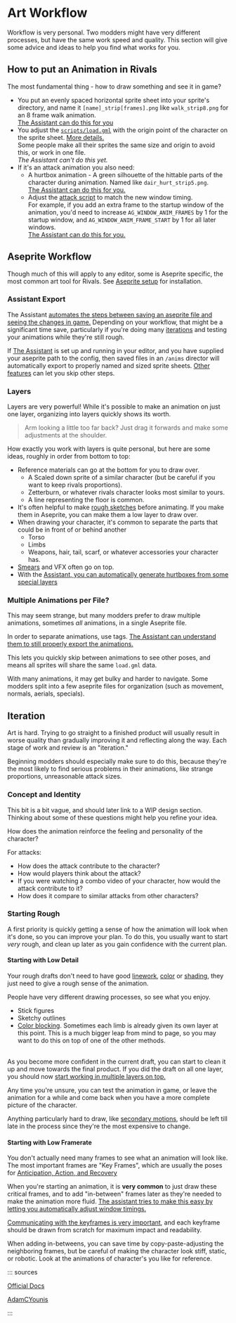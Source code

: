 # Art Workflow

Workflow is very personal. Two modders might have very different processes, but have the same work speed and quality.
This section will give some advice and ideas to help you find what works for you.

## How to put an Animation in Rivals

The most fundamental thing - how to draw something and see it in game?

- You put an evenly spaced horizontal sprite sheet into your sprite's directory, and name it `[name]_strip[frames].png`
  like `walk_strip8.png` for an 8 frame walk animation.  \
  [The Assistant can do this for you](/assistant/animation_handling.md)
- You adjust the [`scripts/load.gml`](../programming/reference/scripts/init_and_attack_scripts.md#load-gml) with the
  origin point of the character on the sprite
  sheet. [More details.](../programming/reference/scripts/init_and_attack_scripts.md#load-gml)  \
  Some people make all their sprites the same size and origin to avoid this, or work in one file.  \
  *The Assistant can't do this yet.*
- If it's an attack animation you also need:
    - A hurtbox animation - A green silhouette of the hittable parts of the character during animation. Named
      like `dair_hurt_strip5.png`.  \
      [The Assistant can do this for you.](/assistant/animation_handling.md#hurtbox-generation)
    - Adjust the [attack script](../programming/reference/scripts/init_and_attack_scripts.md#initializing-attacks) to
      match the new window timing.  \
      For example, if you add an extra frame to the startup window of the animation, you'd need to
      increase `AG_WINDOW_ANIM_FRAMES` by 1 for the startup window, and `AG_WINDOW_ANIM_FRAME_START` by 1 for all later
      windows.  \
      [The Assistant can do this for you.](/assistant/animation_handling.md#window-tags)

## Aseprite Workflow

Though much of this will apply to any editor, some is Aseprite specific, the most common art tool for Rivals.
See [Aseprite setup](../quickstart/software_setup.md#aseprite-art-editor) for installation.

### Assistant Export

The
Assistant [automates the steps between saving an aseprite file and seeing the changes in game.](/assistant/animation_handling.md)
Depending on your workflow, that might be a significant time save, particularly if you're doing
many [iterations](#iteration) and testing your animations while they're still rough.

If [The Assistant](/assistant) is set up and running in your editor, and you have supplied your aseprite path to the
config, then saved files in an `/anims` director will automatically export to properly named and sized sprite
sheets. [Other features](/assistant/animation_handling.md) can let you skip other steps.

### Layers

Layers are very powerful! While it's possible to make an animation on just one layer, organizing into layers quickly
shows its worth.

> Arm looking a little too far back? Just drag it forwards and make some adjustments at the shoulder.

How exactly you work with layers is quite personal, but here are some ideas, roughly in order from bottom to top:

- Reference materials can go at the bottom for you to draw over.
    - A Scaled down sprite of a similar character (but be careful if you want to keep rivals proportions).
    - Zetterburn, or whatever rivals character looks most similar to yours.
    - A line representing the floor is common.
- It's often helpful to make [rough sketches](#starting-with-low-detail) before animating. If you make them in Aseprite, you can make them
  a low layer to draw over.
- When drawing your character, it's common to separate the parts that could be in front of or behind another
    - Torso
    - Limbs
    - Weapons, hair, tail, scarf, or whatever accessories your character has.
- [Smears](pose.md#showing-movement) and VFX often go on top.
- With
  the [Assistant, you can automatically generate hurtboxes from some special layers](/assistant/animation_handling.md#hurtbox-generation)

### Multiple Animations per File?

This may seem strange, but many modders prefer to draw multiple animations, sometimes *all* animations, in a single
Aseprite file.

In order to separate animations, use
tags. [The Assistant can understand them to still properly export the animations.](/assistant/animation_handling.md#animation-tags)

This lets you quickly skip between animations to see other poses, and means all sprites will share the same `load.gml`
data.

With many animations, it may get bulky and harder to navigate. Some modders split into a few aseprite files for
organization (such as movement, normals, aerials, specials).

## Iteration

Art is hard. Trying to go straight to a finished product will usually result in worse quality than gradually improving
it and reflecting along the way. Each stage of work and review is an "iteration."

Beginning modders should especially make sure to do this, because they're the most likely to find serious problems in
their animations, like strange proportions, unreasonable attack sizes.

### Concept and Identity

This bit is a bit vague, and should later link to a WIP design section. Thinking about some of these questions might
help you refine your idea.

How does the animation reinforce the feeling and personality of the character?

For attacks:

- How does the attack contribute to the character?
- How would players think about the attack?
- If you were watching a combo video of your character, how would the attack contribute to it?
- How does it compare to similar attacks from other characters?

### Starting Rough

A first priority is quickly getting a sense of how the animation will look when it's done, so you can improve your plan.
To do this, you usually want to start *very* rough, and clean up later as you gain confidence with the current plan.

#### Starting with Low Detail

Your rough drafts don't need to have good [linework](lines.md), [color](color.md) or [shading](shading.md), they just
need to give a rough sense of the animation.

People have very different drawing processes, so see what you enjoy.

- Stick figures
- Sketchy outlines  \
  <cimg src="https://media.discordapp.net/attachments/659932047741157406/894329591114661978/utilt.gif" height=150 caption="Low Detail (but high framerate)"/>
- [Color blocking](https://youtu.be/PEyQP5_CYf0?t=1269). Sometimes each limb is already given its own layer at this
  point. This is a much bigger leap from mind to page, so you may want to do this on top of one of the other methods.

\
As you become more confident in the current draft, you can start to clean it up and move towards the final product. If
you did the draft on all one layer, you should now [start working in multiple layers on top.](#layers)

Any time you're unsure, you can test the animation in game, or leave the animation for a while and come back when you
have a more complete picture of the character.

Anything particularly hard to draw, like [secondary motions](advancing_frames.md#follow-through-and-overlapping-action),
should be left till late in the process since they're the most expensive to change.

#### Starting with Low Framerate

You don't actually need many frames to see what an animation will look like. The most important frames are "Key Frames",
which are usually the poses for [Anticipation, Action, and Recovery](anticipation_action_recovery.md)

When you're starting an animation, it is **very common** to just draw these critical frames, and to add "in-between"
frames later as they're needed to make the animation more
fluid. [The assistant tries to make this easy by letting you automatically adjust window timings.](/assistant/animation_handling.md#window-tags)

[Communicating with the keyframes is very important](pose.md), and each keyframe should be drawn from scratch for
maximum impact and readability.

When adding in-betweens, you can save time by copy-paste-adjusting the neighboring frames, but be careful of making the
character look stiff, static, or robotic. Look at the animations of character's you like for reference.

::: sources

[Official Docs](https://rivalsofaether.com/sprites/)

[AdamCYounis](https://www.youtube.com/watch?v=PEyQP5_CYf0)

:::

